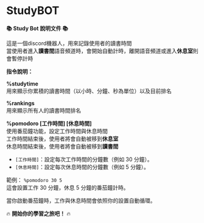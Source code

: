 # StudyBOT
**📚 Study Bot 說明文件 📚**

這是一個discord機器人，用來記錄使用者的讀書時間 <br>
當使用者進入**讀書間**語音頻道時，會開始自動計時，離開語音頻道或進入**休息室**則會暫停計時

**指令說明：**

**%studytime** <br>
用來顯示你累積的讀書時間（以小時、分鐘、秒為單位）以及目前排名

**%rankings** <br>
用來顯示所有人的讀書時間排名

**%pomodoro [工作時間] [休息時間]** <br>
使用番茄鐘功能，設定工作時間與休息時間 <br>
工作時間結束後，使用者將會自動被移到**休息室** <br>
休息時間結束後，使用者將會自動被移到**讀書間** <br>

- `[工作時間]`：設定每次工作時間的分鐘數（例如 30 分鐘）。
- `[休息時間]`：設定每次休息時間的分鐘數（例如 5 分鐘）。

範例：
`%pomodoro 30 5`  
這會設置工作 30 分鐘，休息 5 分鐘的番茄鐘計時。

當你啟動番茄鐘時，工作與休息時間會依照你的設置自動循環。

🔥 **開始你的學習之旅吧！** 🔥
